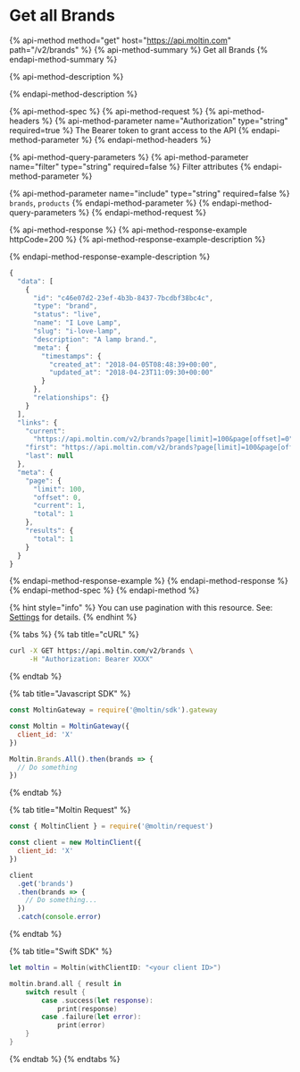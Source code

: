 # Get all Brands

{% api-method method="get" host="https://api.moltin.com" path="/v2/brands" %}
{% api-method-summary %}
Get all Brands
{% endapi-method-summary %}

{% api-method-description %}

{% endapi-method-description %}

{% api-method-spec %}
{% api-method-request %}
{% api-method-headers %}
{% api-method-parameter name="Authorization" type="string" required=true %}
The Bearer token to grant access to the API
{% endapi-method-parameter %}
{% endapi-method-headers %}

{% api-method-query-parameters %}
{% api-method-parameter name="filter" type="string" required=false %}
Filter attributes
{% endapi-method-parameter %}

{% api-method-parameter name="include" type="string" required=false %}
`brands`, `products`
{% endapi-method-parameter %}
{% endapi-method-query-parameters %}
{% endapi-method-request %}

{% api-method-response %}
{% api-method-response-example httpCode=200 %}
{% api-method-response-example-description %}

{% endapi-method-response-example-description %}

```javascript
{
  "data": [
    {
      "id": "c46e07d2-23ef-4b3b-8437-7bcdbf38bc4c",
      "type": "brand",
      "status": "live",
      "name": "I Love Lamp",
      "slug": "i-love-lamp",
      "description": "A lamp brand.",
      "meta": {
        "timestamps": {
          "created_at": "2018-04-05T08:48:39+00:00",
          "updated_at": "2018-04-23T11:09:30+00:00"
        }
      },
      "relationships": {}
    }
  ],
  "links": {
    "current":
      "https://api.moltin.com/v2/brands?page[limit]=100&page[offset]=0",
    "first": "https://api.moltin.com/v2/brands?page[limit]=100&page[offset]=0",
    "last": null
  },
  "meta": {
    "page": {
      "limit": 100,
      "offset": 0,
      "current": 1,
      "total": 1
    },
    "results": {
      "total": 1
    }
  }
}
```
{% endapi-method-response-example %}
{% endapi-method-response %}
{% endapi-method-spec %}
{% endapi-method %}

{% hint style="info" %}
You can use pagination with this resource. See: [Settings](../../advanced/settings/#page-length) for details.
{% endhint %}

{% tabs %}
{% tab title="cURL" %}
```bash
curl -X GET https://api.moltin.com/v2/brands \
     -H "Authorization: Bearer XXXX"
```
{% endtab %}

{% tab title="Javascript SDK" %}
```javascript
const MoltinGateway = require('@moltin/sdk').gateway

const Moltin = MoltinGateway({
  client_id: 'X'
})

Moltin.Brands.All().then(brands => {
  // Do something
})
```
{% endtab %}

{% tab title="Moltin Request" %}
```javascript
const { MoltinClient } = require('@moltin/request')

const client = new MoltinClient({
  client_id: 'X'
})

client
  .get('brands')
  .then(brands => {
    // Do something...
  })
  .catch(console.error)
```
{% endtab %}

{% tab title="Swift SDK" %}
```swift
let moltin = Moltin(withClientID: "<your client ID>")

moltin.brand.all { result in
    switch result {
        case .success(let response):
            print(response)
        case .failure(let error):
            print(error)
    }
}
```
{% endtab %}
{% endtabs %}

